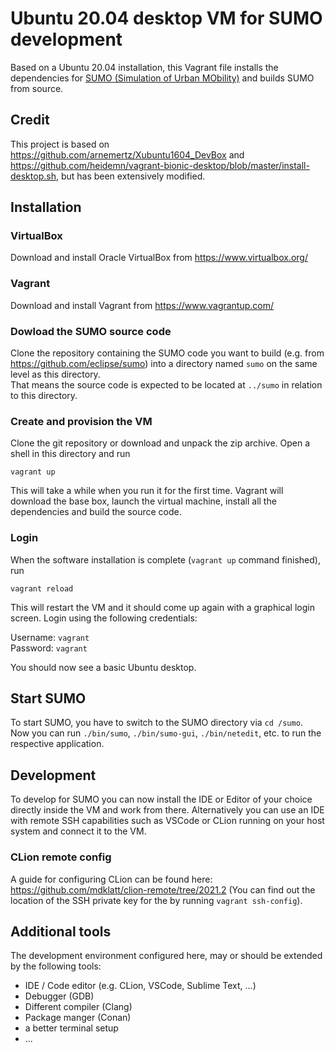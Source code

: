 # Ubuntu 20.04 desktop VM for SUMO development

Based on a Ubuntu 20.04 installation, this Vagrant file installs the dependencies for [SUMO (Simulation of Urban MObility)](https://sumo.dlr.de/docs/index.html)
and builds SUMO from source.

## Credit
This project is based on https://github.com/arnemertz/Xubuntu1604_DevBox and https://github.com/heidemn/vagrant-bionic-desktop/blob/master/install-desktop.sh, but has been extensively modified.

## Installation

### VirtualBox
Download and install Oracle VirtualBox from https://www.virtualbox.org/

### Vagrant
Download and install Vagrant from https://www.vagrantup.com/

### Dowload the SUMO source code
Clone the repository containing the SUMO code you want to build (e.g. from https://github.com/eclipse/sumo) into a directory named `sumo` on the same level as this directory.  
That means the source code is expected to be located at `../sumo` in relation to this directory.

### Create and provision the VM
Clone the git repository or download and unpack the zip archive. 
Open a shell in this directory and run

```vagrant up```

This will take a while when you run it for the first time.
Vagrant will download the base box, launch the virtual machine, install all the dependencies and build the source code.

### Login
When the software installation is complete (`vagrant up` command finished), run 

```vagrant reload```

This will restart the VM and it should come up again with a graphical login screen. Login using the following credentials:

Username: `vagrant`  
Password: `vagrant`

You should now see a basic Ubuntu desktop.

## Start SUMO
To start SUMO, you have to switch to the SUMO directory via `cd /sumo`.  
Now you can run `./bin/sumo`, `./bin/sumo-gui`, `./bin/netedit`, etc. to run the respective application.

## Development
To develop for SUMO you can now install the IDE or Editor of your choice directly inside the VM and work from there. Alternatively you can use an IDE with remote SSH capabilities such as VSCode or CLion running on your host system and connect it to the VM.

### CLion remote config
A guide for configuring CLion can be found here: https://github.com/mdklatt/clion-remote/tree/2021.2 (You can find out the location of the SSH private key for the by running `vagrant ssh-config`).

## Additional tools
The development environment configured here, may or should be extended by the following tools:

* IDE / Code editor (e.g. CLion, VSCode, Sublime Text, ...)
* Debugger (GDB)
* Different compiler (Clang)
* Package manger (Conan)
* a better terminal setup
* ...
 










